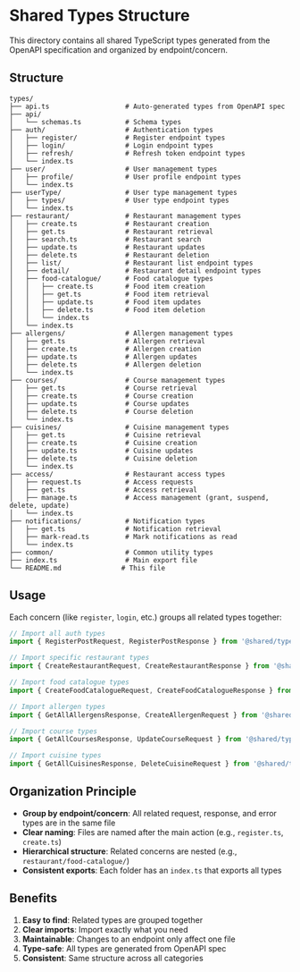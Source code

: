 # Shared Types Structure

This directory contains all shared TypeScript types generated from the OpenAPI specification and organized by endpoint/concern.

## Structure

```
types/
├── api.ts                   # Auto-generated types from OpenAPI spec
├── api/
│   └── schemas.ts           # Schema types
├── auth/                    # Authentication types
│   ├── register/            # Register endpoint types
│   ├── login/               # Login endpoint types
│   ├── refresh/             # Refresh token endpoint types
│   └── index.ts
├── user/                    # User management types
│   ├── profile/             # User profile endpoint types
│   └── index.ts
├── userType/                # User type management types
│   ├── types/               # User type endpoint types
│   └── index.ts
├── restaurant/              # Restaurant management types
│   ├── create.ts            # Restaurant creation
│   ├── get.ts               # Restaurant retrieval
│   ├── search.ts            # Restaurant search
│   ├── update.ts            # Restaurant updates
│   ├── delete.ts            # Restaurant deletion
│   ├── list/                # Restaurant list endpoint types
│   ├── detail/              # Restaurant detail endpoint types
│   ├── food-catalogue/      # Food catalogue types
│   │   ├── create.ts        # Food item creation
│   │   ├── get.ts           # Food item retrieval
│   │   ├── update.ts        # Food item updates
│   │   ├── delete.ts        # Food item deletion
│   │   └── index.ts
│   └── index.ts
├── allergens/               # Allergen management types
│   ├── get.ts               # Allergen retrieval
│   ├── create.ts            # Allergen creation
│   ├── update.ts            # Allergen updates
│   ├── delete.ts            # Allergen deletion
│   └── index.ts
├── courses/                 # Course management types
│   ├── get.ts               # Course retrieval
│   ├── create.ts            # Course creation
│   ├── update.ts            # Course updates
│   ├── delete.ts            # Course deletion
│   └── index.ts
├── cuisines/                # Cuisine management types
│   ├── get.ts               # Cuisine retrieval
│   ├── create.ts            # Cuisine creation
│   ├── update.ts            # Cuisine updates
│   ├── delete.ts            # Cuisine deletion
│   └── index.ts
├── access/                  # Restaurant access types
│   ├── request.ts           # Access requests
│   ├── get.ts               # Access retrieval
│   ├── manage.ts            # Access management (grant, suspend, delete, update)
│   └── index.ts
├── notifications/           # Notification types
│   ├── get.ts               # Notification retrieval
│   ├── mark-read.ts         # Mark notifications as read
│   └── index.ts
├── common/                  # Common utility types
├── index.ts                 # Main export file
└── README.md               # This file
```

## Usage

Each concern (like `register`, `login`, etc.) groups all related types together:

```typescript
// Import all auth types
import { RegisterPostRequest, RegisterPostResponse } from '@shared/types/auth';

// Import specific restaurant types
import { CreateRestaurantRequest, CreateRestaurantResponse } from '@shared/types/restaurant';

// Import food catalogue types
import { CreateFoodCatalogueRequest, CreateFoodCatalogueResponse } from '@shared/types/restaurant/food-catalogue';

// Import allergen types
import { GetAllAllergensResponse, CreateAllergenRequest } from '@shared/types/allergens';

// Import course types
import { GetAllCoursesResponse, UpdateCourseRequest } from '@shared/types/courses';

// Import cuisine types
import { GetAllCuisinesResponse, DeleteCuisineRequest } from '@shared/types/cuisines';
```

## Organization Principle

- **Group by endpoint/concern**: All related request, response, and error types are in the same file
- **Clear naming**: Files are named after the main action (e.g., `register.ts`, `create.ts`)
- **Hierarchical structure**: Related concerns are nested (e.g., `restaurant/food-catalogue/`)
- **Consistent exports**: Each folder has an `index.ts` that exports all types

## Benefits

1. **Easy to find**: Related types are grouped together
2. **Clear imports**: Import exactly what you need
3. **Maintainable**: Changes to an endpoint only affect one file
4. **Type-safe**: All types are generated from OpenAPI spec
5. **Consistent**: Same structure across all categories 